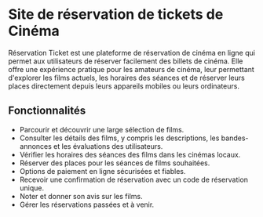 # Site de réservation de tickets de Cinéma

Réservation Ticket est une plateforme de réservation de cinéma en ligne qui permet aux utilisateurs de réserver facilement des billets de cinéma. Elle offre une expérience pratique pour les amateurs de cinéma, leur permettant d'explorer les films actuels, les horaires des séances et de réserver leurs places directement depuis leurs appareils mobiles ou leurs ordinateurs.

## Fonctionnalités

- Parcourir et découvrir une large sélection de films.
- Consulter les détails des films, y compris les descriptions, les bandes-annonces et les évaluations des utilisateurs.
- Vérifier les horaires des séances des films dans les cinémas locaux.
- Réserver des places pour les séances de films souhaitées.
- Options de paiement en ligne sécurisées et fiables.
- Recevoir une confirmation de réservation avec un code de réservation unique.
- Noter et donner son avis sur les films.
- Gérer les réservations passées et à venir.
  
